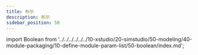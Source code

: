 ```yaml
---
title: 布尔
description: 布尔
sidebar_position: 50
---
```


import Boolean from '../../../../../../10-xstudio/20-simstudio/50-modeling/40-module-packaging/10-define-module-param-list/50-boolean/index.md';

<Boolean />